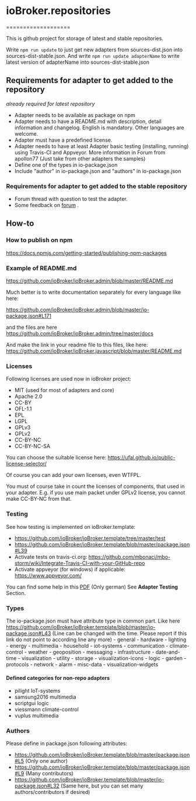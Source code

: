 # ioBroker.repositories
===================

This is github project for storage of latest and stable repositories.

Write ```npm run update``` to just get new adapters from sources-dist.json into sources-dist-stable.json.
And write ```npm run update adapterName``` to write latest version of adapterName into sources-dist-stable.json

## Requirements for adapter to get added to the repository

*already required for latest repository*

* Adapter needs to be available as package on npm
* Adapter needs to have a README.md with description, detail information and changelog. English is mandatory. Other languages are welcome.
* Adapter must have a predefined license.
* Adapter needs to have at least Adapter basic testing (installing, running) using Travis-CI and Appveyor. More information in Forum from apollon77 (Just take from other adapters the samples)
* Define one of the types in io-package.json
* Include "author" in io-package.json and "authors" in io-package.json

### Requirements for adapter to get added to the stable repository

* Forum thread with question to test the adapter.
* Some feedback on [forum](http://forum.iobroker.net) .

## How-to
### How to publish on npm

https://docs.npmjs.com/getting-started/publishing-npm-packages

### Example of README.md

https://github.com/ioBroker/ioBroker.admin/blob/master/README.md

Much better is to write documentation separately for every language like here:

https://github.com/ioBroker/ioBroker.admin/blob/master/io-package.json#L171

and the files are here https://github.com/ioBroker/ioBroker.admin/tree/master/docs

And make the link in your readme file to this files, like here: https://github.com/ioBroker/ioBroker.javascript/blob/master/README.md

### Licenses
Following licenses are used now in ioBroker project:

* MIT (used for most of adapters and core)
* Apache 2.0
* CC-BY
* OFL-1.1
* EPL
* LGPL
* GPLv3
* GPLv2
* CC-BY-NC
* CC-BY-NC-SA

You can choose the suitable license here: https://ufal.github.io/public-license-selector/

Of course you can add your own licenses, even WTFPL.

You must of course take in count the licenses of components, that used in your adapter. E.g. if you use main packet under GPLv2 license, you cannot make CC-BY-NC from that.

### Testing
See how testing is implemented on ioBroker.template:
 - https://github.com/ioBroker/ioBroker.template/tree/master/test
 - https://github.com/ioBroker/ioBroker.template/blob/master/package.json#L39
 - Activate tests on travis-ci.org: https://github.com/mbonaci/mbo-storm/wiki/Integrate-Travis-CI-with-your-GitHub-repo
 - Activate appveyor (for windows) if applicable: https://www.appveyor.com/

You can find some help in this [PDF](http://forum.iobroker.net/download/file.php?id=11259) (Only german) See **Adapter Testing** Section.

### Types
The io-package.json must have attribute type in common part. Like here https://github.com/ioBroker/ioBroker.template/blob/master/io-package.json#L43 (Line can be changed with the time. Please report if this link do not point to according line any more)
    - general
    - hardware
    - lighting
    - energy
    - multimedia
    - household
    - iot-systems
    - communication
    - climate-control
    - weather
    - geoposition
    - messaging
    - infrastructure
    - date-and-time
    - visualization
    - utility
    - storage
    - visualization-icons
    - logic
    - garden
    - protocols
    - network
    - alarm
    - misc-data
    - visualization-widgets

#### Defined categories for non-repo adapters
* pilight	IoT-systems
* samsung2016	multimedia
* scriptgui	logic
* viessmann	climate-control
* vuplus	multimedia

### Authors
Please define in package.json following attributes:
- https://github.com/ioBroker/ioBroker.template/blob/master/package.json#L5 (Only one author)
- https://github.com/ioBroker/ioBroker.template/blob/master/package.json#L9 (Many contributors)
- https://github.com/ioBroker/ioBroker.template/blob/master/io-package.json#L32 (Same here, but you can set many authors/contributors if desired)
